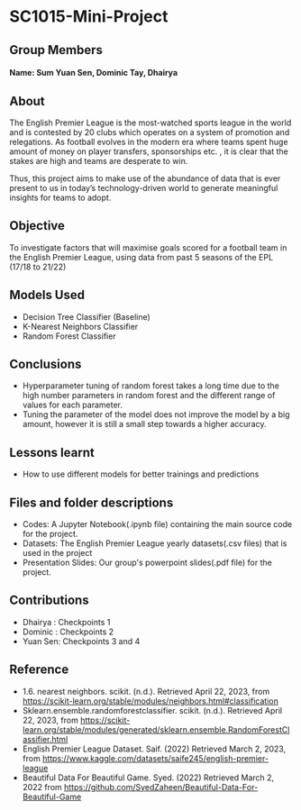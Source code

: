 # SC1015-Mini-Project

## Group Members
#### Name: Sum Yuan Sen, Dominic Tay, Dhairya

## About

The English Premier League is the most-watched sports league in the world and is contested by 20 clubs which operates on a system of promotion and relegations. 
As football evolves in the modern era where teams spent huge amount of money on player transfers, sponsorships etc. , it is clear that the stakes are high and teams are desperate to win.

Thus, this project aims to make use of the abundance of data that is ever present to us in today’s technology-driven world to generate meaningful insights for teams to adopt.  

## Objective

To investigate factors that will maximise goals scored for a football team in the English Premier League, using data from past 5 seasons of the EPL (17/18 to 21/22)

## Models Used

 * Decision Tree Classifier (Baseline)
 * K-Nearest Neighbors Classifier
 * Random Forest Classifier

## Conclusions

* Hyperparameter tuning of random forest takes a long time due to the high number parameters in random forest and the different range of values for each parameter.
* Tuning the parameter of the model does not improve the model by a big amount, however it is still a small step towards a higher accuracy.

## Lessons learnt

* How to use different models for better trainings and predictions

## Files and folder descriptions
* Codes: A Jupyter Notebook(.ipynb file) containing the main source code for the project.
* Datasets: The English Premier League yearly datasets(.csv files) that is used in the project
* Presentation Slides: Our group's powerpoint slides(.pdf file) for the project.

## Contributions

* Dhairya : Checkpoints 1 
* Dominic : Checkpoints 2
* Yuan Sen: Checkpoints 3 and 4

## Reference
* 1.6. nearest neighbors. scikit. (n.d.). Retrieved April 22, 2023, from https://scikit-learn.org/stable/modules/neighbors.html#classification
* Sklearn.ensemble.randomforestclassifier. scikit. (n.d.). Retrieved April 22, 2023, from https://scikit-learn.org/stable/modules/generated/sklearn.ensemble.RandomForestClassifier.html
* English Premier League Dataset. Saif. (2022) Retrieved March 2, 2023, from  https://www.kaggle.com/datasets/saife245/english-premier-league
* Beautiful Data For Beautiful Game. Syed. (2022) Retrieved March 2, 2022 from https://github.com/SyedZaheen/Beautiful-Data-For-Beautiful-Game

